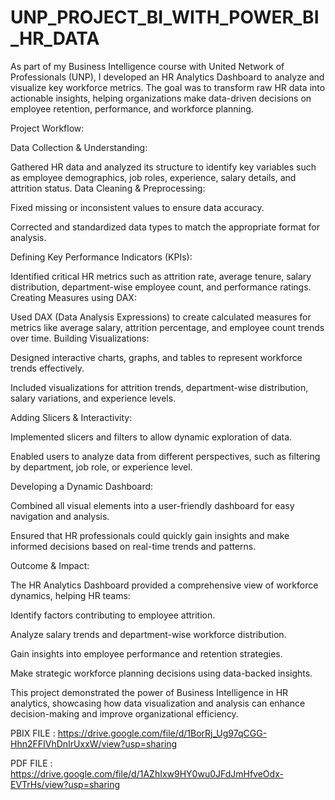 # UNP_PROJECT_BI_WITH_POWER_BI_HR_DATA
As part of my Business Intelligence course with United Network of Professionals (UNP), I developed an HR Analytics Dashboard to analyze and visualize key workforce metrics. The goal was to transform raw HR data into actionable insights, helping organizations make data-driven decisions on employee retention, performance, and workforce planning.

Project Workflow:

Data Collection & Understanding:

Gathered HR data and analyzed its structure to identify key variables such as employee demographics, job roles, experience, salary details, and attrition status.
Data Cleaning & Preprocessing:

Fixed missing or inconsistent values to ensure data accuracy.

Corrected and standardized data types to match the appropriate format for analysis.

Defining Key Performance Indicators (KPIs):

Identified critical HR metrics such as attrition rate, average tenure, salary distribution, department-wise employee count, and performance ratings.
Creating Measures using DAX:

Used DAX (Data Analysis Expressions) to create calculated measures for metrics like average salary, attrition percentage, and employee count trends over time.
Building Visualizations:

Designed interactive charts, graphs, and tables to represent workforce trends effectively.

Included visualizations for attrition trends, department-wise distribution, salary variations, and experience levels.

Adding Slicers & Interactivity:

Implemented slicers and filters to allow dynamic exploration of data.

Enabled users to analyze data from different perspectives, such as filtering by department, job role, or experience level.

Developing a Dynamic Dashboard:

Combined all visual elements into a user-friendly dashboard for easy navigation and analysis.

Ensured that HR professionals could quickly gain insights and make informed decisions based on real-time trends and patterns.

Outcome & Impact:

The HR Analytics Dashboard provided a comprehensive view of workforce dynamics, helping HR teams:

Identify factors contributing to employee attrition.

Analyze salary trends and department-wise workforce distribution.

Gain insights into employee performance and retention strategies.

Make strategic workforce planning decisions using data-backed insights.

This project demonstrated the power of Business Intelligence in HR analytics, showcasing how data visualization and analysis can enhance decision-making and improve organizational efficiency.

PBIX FILE : https://drive.google.com/file/d/1BorRj_Ug97qCGG-Hhn2FFIVhDnIrUxxW/view?usp=sharing

PDF FILE : https://drive.google.com/file/d/1AZhIxw9HY0wu0JFdJmHfveOdx-EVTrHs/view?usp=sharing
